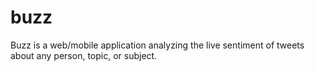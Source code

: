 # buzz
Buzz is a web/mobile application analyzing the live sentiment of tweets about any person, topic, or subject.

